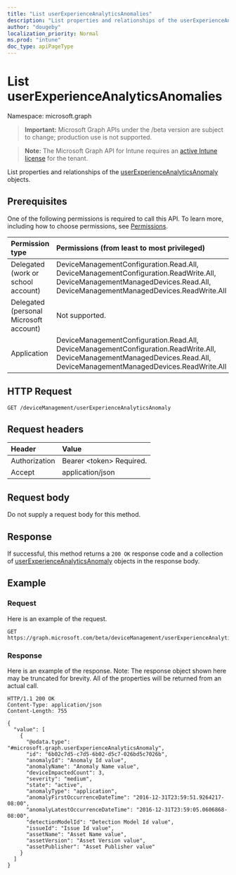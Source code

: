 ```yaml
---
title: "List userExperienceAnalyticsAnomalies"
description: "List properties and relationships of the userExperienceAnalyticsAnomaly objects."
author: "dougeby"
localization_priority: Normal
ms.prod: "intune"
doc_type: apiPageType
---
```


# List userExperienceAnalyticsAnomalies

Namespace: microsoft.graph

> **Important:** Microsoft Graph APIs under the /beta version are subject to change; production use is not supported.

> **Note:** The Microsoft Graph API for Intune requires an [active Intune license](https://go.microsoft.com/fwlink/?linkid=839381) for the tenant.

List properties and relationships of the [userExperienceAnalyticsAnomaly](../resources/intune-devices-userexperienceanalyticsanomaly.md) objects.

## Prerequisites
One of the following permissions is required to call this API. To learn more, including how to choose permissions, see [Permissions](/graph/permissions-reference).

|Permission type|Permissions (from least to most privileged)|
|:---|:---|
|Delegated (work or school account)|DeviceManagementConfiguration.Read.All, DeviceManagementConfiguration.ReadWrite.All, DeviceManagementManagedDevices.Read.All, DeviceManagementManagedDevices.ReadWrite.All|
|Delegated (personal Microsoft account)|Not supported.|
|Application|DeviceManagementConfiguration.Read.All, DeviceManagementConfiguration.ReadWrite.All, DeviceManagementManagedDevices.Read.All, DeviceManagementManagedDevices.ReadWrite.All|

## HTTP Request
<!-- {
  "blockType": "ignored"
}
-->
``` http
GET /deviceManagement/userExperienceAnalyticsAnomaly
```

## Request headers
|Header|Value|
|:---|:---|
|Authorization|Bearer &lt;token&gt; Required.|
|Accept|application/json|

## Request body
Do not supply a request body for this method.

## Response
If successful, this method returns a `200 OK` response code and a collection of [userExperienceAnalyticsAnomaly](../resources/intune-devices-userexperienceanalyticsanomaly.md) objects in the response body.

## Example

### Request
Here is an example of the request.
``` http
GET https://graph.microsoft.com/beta/deviceManagement/userExperienceAnalyticsAnomaly
```

### Response
Here is an example of the response. Note: The response object shown here may be truncated for brevity. All of the properties will be returned from an actual call.
``` http
HTTP/1.1 200 OK
Content-Type: application/json
Content-Length: 755

{
  "value": [
    {
      "@odata.type": "#microsoft.graph.userExperienceAnalyticsAnomaly",
      "id": "6b02c7d5-c7d5-6b02-d5c7-026bd5c7026b",
      "anomalyId": "Anomaly Id value",
      "anomalyName": "Anomaly Name value",
      "deviceImpactedCount": 3,
      "severity": "medium",
      "state": "active",
      "anomalyType": "application",
      "anomalyFirstOccurrenceDateTime": "2016-12-31T23:59:51.9264217-08:00",
      "anomalyLatestOccurrenceDateTime": "2016-12-31T23:59:05.0606868-08:00",
      "detectionModelId": "Detection Model Id value",
      "issueId": "Issue Id value",
      "assetName": "Asset Name value",
      "assetVersion": "Asset Version value",
      "assetPublisher": "Asset Publisher value"
    }
  ]
}
```





